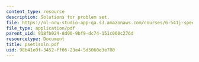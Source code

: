 ```yaml
---
content_type: resource
description: Solutions for problem set.
file: https://ol-ocw-studio-app-qa.s3.amazonaws.com/courses/6-541j-speech-communication-spring-2004/98b41e0f3452ff0623e45d5060e3e780_pset1soln.pdf
file_type: application/pdf
parent_uid: 918fb024-8d00-9bf9-dc74-151c060c276d
resourcetype: Document
title: pset1soln.pdf
uid: 98b41e0f-3452-ff06-23e4-5d5060e3e780
---
```


